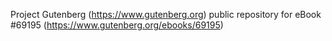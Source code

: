 Project Gutenberg (https://www.gutenberg.org) public repository for
eBook #69195 (https://www.gutenberg.org/ebooks/69195)
